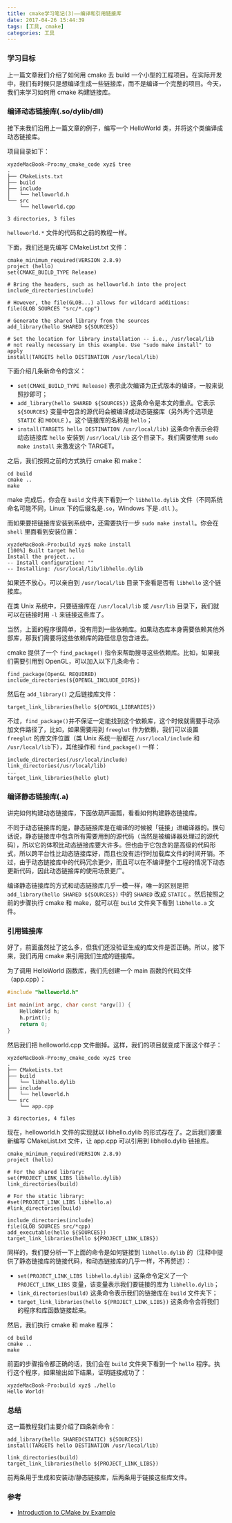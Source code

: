 ```yaml
---
title: cmake学习笔记(3)——编译和引用链接库
date: 2017-04-26 15:44:39
tags: [工具, cmake]
categories: 工具
---
```


### 学习目标

上一篇文章我们介绍了如何用 cmake 去 build 一个小型的工程项目。在实际开发中，我们有时候只是想编译生成一些链接库，而不是编译一个完整的项目。今天，我们来学习如何用 cmake 构建链接库。

<!--more-->

### 编译动态链接库(.so/dylib/dll)

接下来我们沿用上一篇文章的例子，编写一个 HelloWorld 类，并将这个类编译成动态链接库。

项目目录如下：

```shell
xyzdeMacBook-Pro:my_cmake_code xyz$ tree
.
├── CMakeLists.txt
├── build
├── include
│   └── helloworld.h
└── src
    └── helloworld.cpp

3 directories, 3 files
```

`helloworld.*` 文件的代码和之前的教程一样。

下面，我们还是先编写 CMakeList.txt 文件：

```shell
cmake_minimum_required(VERSION 2.8.9)
project (hello)
set(CMAKE_BUILD_TYPE Release)

# Bring the headers, such as helloworld.h into the project
include_directories(include)

# However, the file(GLOB...) allows for wildcard additions:
file(GLOB SOURCES "src/*.cpp")

# Generate the shared library from the sources
add_library(hello SHARED ${SOURCES})

# Set the location for library installation -- i.e., /usr/local/lib
# not really necessary in this example. Use "sudo make install" to apply
install(TARGETS hello DESTINATION /usr/local/lib)
```

下面介绍几条新命令的含义：

+ `set(CMAKE_BUILD_TYPE Release)` 表示此次编译为正式版本的编译，一般来说照抄即可；
+ `add_library(hello SHARED ${SOURCES})` 这条命令是本文的重点。它表示 `${SOURCES}` 变量中包含的源代码会被编译成动态链接库（另外两个选项是 `STATIC` 和 `MODULE` ）。这个链接库的名称是 `hello`；
+ `install(TARGETS hello DESTINATION /usr/local/lib)` 这条命令表示会将动态链接库 `hello` 安装到 `/usr/local/lib` 这个目录下。我们需要使用 `sudo make install` 来激发这个 TARGET。

之后，我们按照之前的方式执行 cmake 和 make：

```shell
cd build
cmake ..
make
```

make 完成后，你会在 `build` 文件夹下看到一个 `libhello.dylib` 文件（不同系统命名可能不同，Linux 下的后缀名是`.so`，Windows 下是`.dll` ）。

而如果要把链接库安装到系统中，还需要执行一步 `sudo make install`。你会在 `shell` 里面看到安装位置：

```shell
xyzdeMacBook-Pro:build xyz$ make install
[100%] Built target hello
Install the project...
-- Install configuration: ""
-- Installing: /usr/local/lib/libhello.dylib
```

如果还不放心，可以亲自到 `/usr/local/lib` 目录下查看是否有 `libhello` 这个链接库。

在类 Unix 系统中，只要链接库在 `/usr/local/lib` 或 `/usr/lib` 目录下，我们就可以在链接时用 `-l` 来链接这些库了。

当然，上面的程序很简单，没有用到一些依赖库。如果动态库本身需要依赖其他外部库，那我们需要将这些依赖库的路径信息包含进去。

cmake 提供了一个 `find_package()` 指令来帮助搜寻这些依赖库。比如，如果我们需要引用到 OpenGL，可以加入以下几条命令：

```shell
find_package(OpenGL REQUIRED)
include_directories(${OPENGL_INCLUDE_DIRS})
```

然后在 `add_library()` 之后链接库文件：

```shell
target_link_libraries(hello ${OPENGL_LIBRARIES})
```

不过，`find_package()`并不保证一定能找到这个依赖库，这个时候就需要手动添加文件路径了，比如，如果需要用到 `freeglut` 作为依赖，我们可以设置 `freeglut` 的库文件位置（类 Unix 系统一般都在 `/usr/local/include` 和 `/usr/local/lib`下），其他操作和 `find_package()` 一样：

```shell
include_directories(/usr/local/include)
link_directories(/usr/local/lib)
...
target_link_libraries(hello glut)
```

### 编译静态链接库(.a) 

讲完如何构建动态链接库，下面依葫芦画瓢，看看如何构建静态链接库。

不同于动态链接库的是，静态链接库是在编译的时候被「链接」进编译器的。换句话说，静态链接库中包含所有需要用到的源代码（当然是被编译器处理过的源代码），所以它的体积比动态链接库要大许多。但也由于它包含的是高级的代码形式，所以跨平台性比动态链接库好，而且也没有运行时加载库文件的时间开销。不过，由于动态链接库中的代码冗余更少，而且可以在不编译整个工程的情况下动态更新代码，因此动态链接库的使用场景更广。

编译静态链接库的方式和动态链接库几乎一模一样，唯一的区别是把 `add_library(hello SHARED ${SOURCES})` 中的 `SHARED` 改成 `STATIC` 。然后按照之前的步骤执行 cmake 和 make，就可以在 `build` 文件夹下看到 `libhello.a` 文件。

### 引用链接库

好了，前面虽然扯了这么多，但我们还没验证生成的库文件是否正确。所以，接下来，我们再用 cmake 来引用我们生成的链接库。

为了调用 HelloWorld 函数库，我们先创建一个 main 函数的代码文件（app.cpp）：

```c++
#include "helloworld.h"

int main(int argc, char const *argv[]) {
	HelloWorld h;
	h.print();
	return 0;
}
```

然后我们把 helloworld.cpp 文件删掉。这样，我们的项目就变成下面这个样子：

```shell
xyzdeMacBook-Pro:my_cmake_code xyz$ tree
.
├── CMakeLists.txt
├── build
│   └── libhello.dylib
├── include
│   └── helloworld.h
└── src
    └── app.cpp

3 directories, 4 files
```

现在，helloworld.h 文件的实现就以 libhello.dylib 的形式存在了。之后我们要重新编写 CMakeList.txt 文件，让 app.cpp 可以引用到 libhello.dylib 链接库。

```shell
cmake_minimum_required(VERSION 2.8.9)
project (hello)

# For the shared library:
set(PROJECT_LINK_LIBS libhello.dylib)
link_directories(build)

# For the static library:
#set(PROJECT_LINK_LIBS libhello.a)
#link_directories(build)

include_directories(include)
file(GLOB SOURCES src/*cpp)
add_executable(hello ${SOURCES})
target_link_libraries(hello ${PROJECT_LINK_LIBS})
```

同样的，我们要分析一下上面的命令是如何链接到 `libhello.dylib` 的（注释中提供了静态链接库的链接代码，和动态链接库的几乎一样，不再赘述）：

+ `set(PROJECT_LINK_LIBS libhello.dylib)` 这条命令定义了一个 `PROJECT_LINK_LIBS` 变量，该变量表示我们要链接的库为 `libhello.dylib`；
+ `link_directories(build)` 这条命令表示我们的链接库在 `build` 文件夹下；
+ `target_link_libraries(hello ${PROJECT_LINK_LIBS})` 这条命令会将我们的程序和库函数链接起来。

然后，我们执行 cmake 和 make 程序：

```shell
cd build
cmake ..
make
```

前面的步骤指令都正确的话，我们会在 `build` 文件夹下看到一个 `hello` 程序。执行这个程序，如果输出如下结果，证明链接成功了：

```shell
xyzdeMacBook-Pro:build xyz$ ./hello
Hello World!
```

### 总结

这一篇教程我们主要介绍了四条新命令：

```shell
add_library(hello SHARED(STATIC) ${SOURCES})
install(TARGETS hello DESTINATION /usr/local/lib)

link_directories(build)
target_link_libraries(hello ${PROJECT_LINK_LIBS})
```

前两条用于生成和安装动/静态链接库，后两条用于链接这些库文件。

### 参考

+ [Introduction to CMake by Example](http://derekmolloy.ie/hello-world-introductions-to-cmake/)